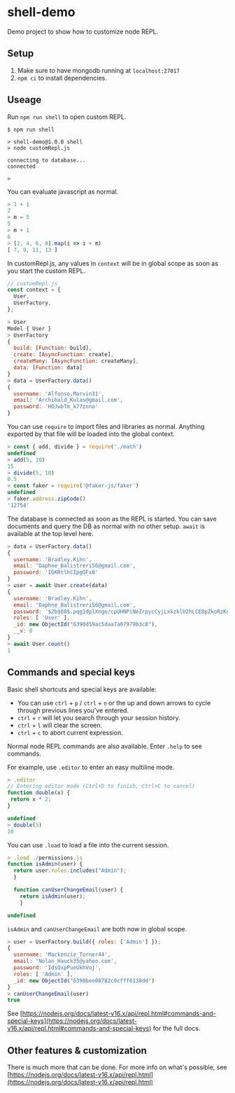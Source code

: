 # shell-demo

Demo project to show how to customize node REPL.

## Setup

1. Make sure to have mongodb running at `localhost:27017`
2. `npm ci` to install dependencies.

## Useage

Run `npm run shell` to open custom REPL.

```
$ npm run shell

> shell-demo@1.0.0 shell
> node customRepl.js

connecting to database...
connected

>
```

You can evaluate javascript as normal.

```javascript
> 1 + 1
2
> m = 5
5
> m + 1
6
> [2, 4, 6, 8].map(i => i + m)
[ 7, 9, 11, 13 ]
```

In customRepl.js, any values in `context` will be in global scope as soon as you start the custom REPL.

```javascript
// customRepl.js
const context = {
  User,
  UserFactory,
};
```

```javascript
> User
Model { User }
> UserFactory
{
  build: [Function: build],
  create: [AsyncFunction: create],
  createMany: [AsyncFunction: createMany],
  data: [Function: data]
}
> data = UserFactory.data()
{
  username: 'Alfonso.Marvin31',
  email: 'Archibald_Kulas@gmail.com',
  password: 'HOJwbTm_k77znna'
}
```

You can use `require` to import files and libraries as normal.
Anything exported by that file will be loaded into the global context.

```javascript
> const { add, divide } = require('./math')
undefined
> add(5, 10)
15
> divide(5, 10)
0.5
> const faker = require('@faker-js/faker')
undefined
> faker.address.zipCode()
'12754'
```

The database is connected as soon as the REPL is started.
You can save documents and query the DB as normal with no other setup.
`await` is available at the top level here.

```javascript
> data = UserFactory.data()
{
  username: 'Bradley.Kihn',
  email: 'Daphne_Balistreri56@gmail.com',
  password: 'IGKRtlhCIpgQFx0'
}
> user = await User.create(data)
{
  username: 'Bradley.Kihn',
  email: 'Daphne_Balistreri56@gmail.com',
  password: '$2b$08$.pqg1dplXnge/cpUHNPiNeZrpycCyjLxkzklU2hLCEDpZkoRzKg8.',
  roles: [ 'User' ],
  _id: new ObjectId("6390d59ac5daa7a07979b3c8"),
  __v: 0
}
> await User.count()
1
```

## Commands and special keys

Basic shell shortcuts and special keys are available:

- You can use `ctrl` + `p` / `ctrl` + `n` or the up and down arrows to cycle through previous lines you've entered.
- `ctrl` + `r` will let you search through your session history.
- `ctrl` + `l` will clear the screen.
- `ctrl` + `c` to abort current expression.

Normal node REPL commands are also available. Enter `.help` to see commands.

For example, use `.editor` to enter an easy multiline mode.

```javascript
> .editor
// Entering editor mode (Ctrl+D to finish, Ctrl+C to cancel)
function double(x) {
 return x * 2;
}

undefined
> double(5)
10
```

You can use `.load` to load a file into the current session.

```javascript
> .load ./permissions.js
function isAdmin(user) {
  return user.roles.includes("Admin");
  }

  function canUserChangeEmail(user) {
    return isAdmin(user);
    }

undefined
```

`isAdmin` and `canUserChangeEmail` are both now in global scope.

```javascript
> user = UserFactory.build({ roles: ['Admin'] });
{
  username: 'Mackenzie_Turner44',
  email: 'Nolan_Hauck35@yahoo.com',
  password: 'IdsQxpPueUkhVoj',
  roles: [ 'Admin' ],
  _id: new ObjectId("6390bee08782c0cfff6138dd")
}
> canUserChangeEmail(user)
true
```

See [https://nodejs.org/docs/latest-v16.x/api/repl.html#commands-and-special-keys](https://nodejs.org/docs/latest-v16.x/api/repl.html#commands-and-special-keys) for the full docs.

## Other features & customization

There is much more that can be done.
For more info on what's possible, see [https://nodejs.org/docs/latest-v16.x/api/repl.html](https://nodejs.org/docs/latest-v16.x/api/repl.html)
